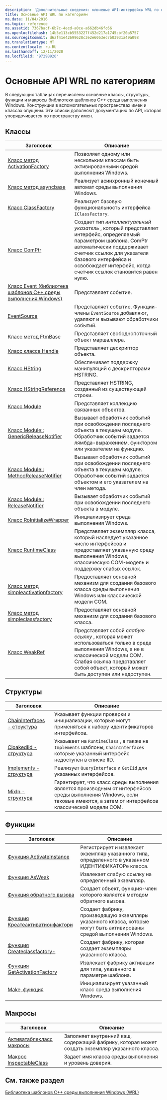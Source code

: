 ```yaml
---
description: 'Дополнительные сведения: ключевые API-интерфейсы WRL по категориям'
title: Основные API WRL по категориям
ms.date: 11/04/2016
ms.topic: reference
ms.assetid: 7367bacf-6b7c-4ecd-a0ce-a662db46fc66
ms.openlocfilehash: 14b5e113cb5553227f452d217a1745cbf20a5757
ms.sourcegitcommit: d6af41e42699628c3e2e6063ec7b03931a49a098
ms.translationtype: MT
ms.contentlocale: ru-RU
ms.lasthandoff: 12/11/2020
ms.locfileid: "97298920"
---
```

# <a name="key-wrl-apis-by-category"></a>Основные API WRL по категориям

В следующих таблицах перечислены основные классы, структуры, функции и макросы библиотеки шаблонов C++ среда выполнения Windows. Конструкции в вспомогательных пространствах имен и классах опущены. Эти списки дополняют документацию по API, которая упорядочивается по пространству имен.

## <a name="classes"></a>Классы

|Заголовок|Описание|
|-----------|-----------------|
|[Класс метод ActivationFactory](activationfactory-class.md)|Позволяет одному или нескольким классам быть активированными средой выполнения Windows.|
|[Класс метод asyncbase](asyncbase-class.md)|Реализует асинхронный конечный автомат среды выполнения Windows.|
|[Класс ClassFactory](classfactory-class.md)|Реализует базовую функциональность интерфейса `IClassFactory`.|
|[Класс ComPtr](comptr-class.md)|Создает тип *интеллектуальный указатель* , который представляет интерфейс, определяемый параметром шаблона. ComPtr автоматически поддерживает счетчик ссылок для указателя базового интерфейса и освобождает интерфейс, когда счетчик ссылок становится равен нулю.|
|[Класс Event (библиотека шаблонов C++ среды выполнения Windows)](event-class-wrl.md)|Представляет событие.|
|[EventSource](eventsource-class.md)|Представляет событие. Функции-члены `EventSource` добавляют, удаляют и вызывают обработчики событий.|
|[Класс метод FtmBase](ftmbase-class.md)|Представляет свободнопоточный объект маршаллера.|
|[Класс класса Handle](handlet-class.md)|Представляет дескриптор объекта.|
|[Класс HString](hstring-class.md)|Обеспечивает поддержку манипуляций с дескрипторами HSTRING.|
|[Класс HStringReference](hstringreference-class.md)|Представляет HSTRING, созданный из существующей строки.|
|[Класс Module](module-class.md)|Представляет коллекцию связанных объектов.|
|[Класс Module:: GenericReleaseNotifier](module-genericreleasenotifier-class.md)|Вызывает обработчик событий при освобождении последнего объекта в текущем модуле. Обработчик событий задается лямбда-выражением, функтором или указателем на функцию.|
|[Класс Module:: MethodReleaseNotifier](module-methodreleasenotifier-class.md)|Вызывает обработчик событий при освобождении последнего объекта в текущем модуле. Обработчик событий задается объектом и его указателем на член метода.|
|[Класс Module:: ReleaseNotifier](module-releasenotifier-class.md)|Вызывает обработчик событий при освобождении последнего объекта в модуле.|
|[Класс RoInitializeWrapper](roinitializewrapper-class.md)|Инициализирует среда выполнения Windows.|
|[Класс RuntimeClass](runtimeclass-class.md)|Представляет экземпляр класса, который наследует указанное число интерфейсов и предоставляет указанную среду выполнения Windows, классическую COM-модель и поддержку слабых ссылок.|
|[Класс метод simpleactivationfactory](simpleactivationfactory-class.md)|Предоставляет основной механизм для создания базового класса среды выполнения Windows или классической модели COM.|
|[Класс метод simpleclassfactory](simpleclassfactory-class.md)|Предоставляет основной механизм для создания базового класса.|
|[Класс WeakRef](weakref-class.md)|Представляет собой *слабую ссылку* , которая может использоваться только в среде выполнения Windows, а не в классической модели COM. Слабая ссылка представляет собой объект, который может быть доступен или недоступен.|

## <a name="structures"></a>Структуры

|Заголовок|Описание|
|-----------|-----------------|
|[ChainInterfaces - структура](chaininterfaces-structure.md)|Указывает функции проверки и инициализации, которые могут применяться к набору идентификаторов интерфейсов.|
|[CloakedIid - структура](cloakediid-structure.md)|Указывает на `RuntimeClass` , а также на `Implements` шаблоны, `ChainInterfaces` которые указанный интерфейс недоступен в списке IID.|
|[Implements - структура](implements-structure.md)|Реализует `QueryInterface` и `GetIid` для указанных интерфейсов.|
|[MixIn - структура](mixin-structure.md)|Гарантирует, что класс среды выполнения является производным от интерфейсов среды выполнения Windows, если таковые имеются, а затем от интерфейсов классической модели COM.|

## <a name="functions"></a>Функции

|Заголовок|Описание|
|-----------|-----------------|
|[Функция ActivateInstance](activateinstance-function.md)|Регистрирует и извлекает экземпляр указанного типа, определенного в указанном ИДЕНТИФИКАТОРе класса.|
|[Функция AsWeak](asweak-function.md)|Извлекает слабую ссылку на определенный экземпляр.|
|[Функция обратного вызова](callback-function-wrl.md)|Создает объект, функция-член которого является методом обратного вызова.|
|[Функция Креатеактиватионфактори](createactivationfactory-function.md)|Создает фабрику, производящую экземпляры указанного класса, которые могут быть активированы средой выполнения Windows.|
|[Функция Createclassfactory-](createclassfactory-function.md)|Создает фабрику, которая создает экземпляры указанного класса.|
|[Функция GetActivationFactory](getactivationfactory-function.md)|Извлекает фабрику активации для типа, указанного в параметре шаблона.|
|[Make, функция](make-function.md)|Инициализирует указанный класс среда выполнения Windows.|

## <a name="macros"></a>Макросы

|Заголовок|Описание|
|-----------|-----------------|
|[Активатаблекласс макросы](activatableclass-macros.md)|Заполняет внутренний кэш, содержащий фабрику, которая может создать экземпляр указанного класса.|
|[Макрос InspectableClass](inspectableclass-macro.md)|Задает имя класса среды выполнения и уровень доверия.|

## <a name="see-also"></a>См. также раздел

[Библиотека шаблонов C++ среды выполнения Windows (WRL)](windows-runtime-cpp-template-library-wrl.md)
